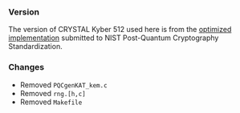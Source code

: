 ### Version

The version of CRYSTAL Kyber 512 used here is from the [optimized implementation](https://csrc.nist.gov/CSRC/media/Projects/Post-Quantum-Cryptography/documents/round-1/submissions/CRYSTAL_Kyber.zip) submitted to NIST Post-Quantum Cryptography Standardization.

### Changes

- Removed `PQCgenKAT_kem.c`
- Removed `rng.[h,c]`
- Removed `Makefile`


